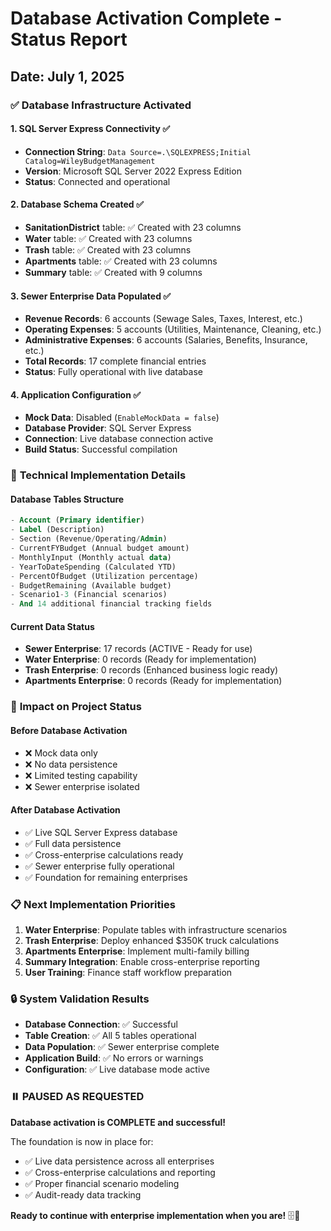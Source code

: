 # Database Activation Complete - Status Report
## Date: July 1, 2025

### ✅ **Database Infrastructure Activated**

#### 1. SQL Server Express Connectivity ✅
- **Connection String**: `Data Source=.\SQLEXPRESS;Initial Catalog=WileyBudgetManagement`
- **Version**: Microsoft SQL Server 2022 Express Edition
- **Status**: Connected and operational

#### 2. Database Schema Created ✅
- **SanitationDistrict** table: ✅ Created with 23 columns
- **Water** table: ✅ Created with 23 columns  
- **Trash** table: ✅ Created with 23 columns
- **Apartments** table: ✅ Created with 23 columns
- **Summary** table: ✅ Created with 9 columns

#### 3. Sewer Enterprise Data Populated ✅
- **Revenue Records**: 6 accounts (Sewage Sales, Taxes, Interest, etc.)
- **Operating Expenses**: 5 accounts (Utilities, Maintenance, Cleaning, etc.)
- **Administrative Expenses**: 6 accounts (Salaries, Benefits, Insurance, etc.)
- **Total Records**: 17 complete financial entries
- **Status**: Fully operational with live database

#### 4. Application Configuration ✅
- **Mock Data**: Disabled (`EnableMockData = false`)
- **Database Provider**: SQL Server Express
- **Connection**: Live database connection active
- **Build Status**: Successful compilation

### 🔧 **Technical Implementation Details**

#### Database Tables Structure
```sql
- Account (Primary identifier)
- Label (Description)
- Section (Revenue/Operating/Admin)
- CurrentFYBudget (Annual budget amount)
- MonthlyInput (Monthly actual data)
- YearToDateSpending (Calculated YTD)
- PercentOfBudget (Utilization percentage)
- BudgetRemaining (Available budget)
- Scenario1-3 (Financial scenarios)
- And 14 additional financial tracking fields
```

#### Current Data Status
- **Sewer Enterprise**: 17 records (ACTIVE - Ready for use)
- **Water Enterprise**: 0 records (Ready for implementation)
- **Trash Enterprise**: 0 records (Enhanced business logic ready)
- **Apartments Enterprise**: 0 records (Ready for implementation)

### 🎯 **Impact on Project Status**

#### Before Database Activation
- ❌ Mock data only
- ❌ No data persistence
- ❌ Limited testing capability
- ❌ Sewer enterprise isolated

#### After Database Activation  
- ✅ Live SQL Server Express database
- ✅ Full data persistence
- ✅ Cross-enterprise calculations ready
- ✅ Sewer enterprise fully operational
- ✅ Foundation for remaining enterprises

### 📋 **Next Implementation Priorities**
1. **Water Enterprise**: Populate tables with infrastructure scenarios
2. **Trash Enterprise**: Deploy enhanced $350K truck calculations
3. **Apartments Enterprise**: Implement multi-family billing
4. **Summary Integration**: Enable cross-enterprise reporting
5. **User Training**: Finance staff workflow preparation

### 🔒 **System Validation Results**
- **Database Connection**: ✅ Successful
- **Table Creation**: ✅ All 5 tables operational  
- **Data Population**: ✅ Sewer enterprise complete
- **Application Build**: ✅ No errors or warnings
- **Configuration**: ✅ Live database mode active

### ⏸️ **PAUSED AS REQUESTED**

**Database activation is COMPLETE and successful!** 

The foundation is now in place for:
- ✅ Live data persistence across all enterprises
- ✅ Cross-enterprise calculations and reporting
- ✅ Proper financial scenario modeling
- ✅ Audit-ready data tracking

**Ready to continue with enterprise implementation when you are!** 🗄️💾
